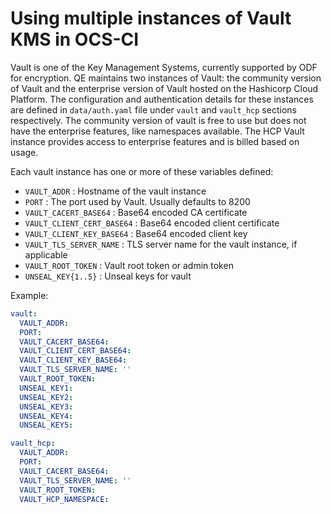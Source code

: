 # Using multiple instances of Vault KMS in OCS-CI

Vault is one of the Key Management Systems, currently supported by ODF for encryption. QE maintains two instances of Vault: the community version of Vault and the enterprise version of Vault hosted on the Hashicorp Cloud Platform. The configuration and authentication details for these instances are defined in `data/auth.yaml` file under `vault` and `vault_hcp` sections respectively.
The community version of vault is free to use but does not have the enterprise features, like namespaces available. The HCP Vault instance provides access to enterprise features and is billed based on usage.

Each vault instance has one or more of these variables defined:
- `VAULT_ADDR` : Hostname of the vault instance
- `PORT` : The port used by Vault. Usually defaults to 8200
- `VAULT_CACERT_BASE64` : Base64 encoded CA certificate
- `VAULT_CLIENT_CERT_BASE64` : Base64 encoded client certificate
- `VAULT_CLIENT_KEY_BASE64` : Base64 encoded client key
- `VAULT_TLS_SERVER_NAME` : TLS server name for the vault instance, if applicable
- `VAULT_ROOT_TOKEN` : Vault root token or admin token
- `UNSEAL_KEY{1..5}` : Unseal keys for vault

Example:
```yaml
vault:
  VAULT_ADDR:
  PORT:
  VAULT_CACERT_BASE64:
  VAULT_CLIENT_CERT_BASE64:
  VAULT_CLIENT_KEY_BASE64:
  VAULT_TLS_SERVER_NAME: ''
  VAULT_ROOT_TOKEN:
  UNSEAL_KEY1:
  UNSEAL_KEY2:
  UNSEAL_KEY3:
  UNSEAL_KEY4:
  UNSEAL_KEY5:

vault_hcp:
  VAULT_ADDR:
  PORT:
  VAULT_CACERT_BASE64:
  VAULT_TLS_SERVER_NAME: ''
  VAULT_ROOT_TOKEN:
  VAULT_HCP_NAMESPACE:
```
